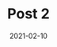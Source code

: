 ---
title: Post 2
date: 2021-02-10
summary: A wee description of the post
category: transportation
layout: post
---